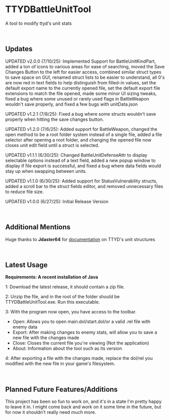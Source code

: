 # TTYDBattleUnitTool
A tool to modify ttyd's unit stats

<br/>

## Updates

UPDATED v2.0.0 (7/10/25): Implemented Support for BattleUnitKindPart, added a ton of icons to various areas for ease of searching, moved the Save Changes Button to the left for easier access, combined similar struct types to save space on GUI, renamed struct lists to be easier to understand, all 0's are now red in text fields to help distinguish from filled-in values, set the default export name to the currently opened file, set the default export file extensions to match the file opened, made some minor UI sizing tweaks, fixed a bug where some unused or rarely used flags in BattleWeapon wouldn't save properly, and fixed a few bugs with unitData.json

UPDATED v1.2.1 (7/8/25): Fixed a bug where some structs wouldn't save properly when hitting the save changes button.

UPDATED v1.2.0 (7/6/25): Added support for BattleWeapon, changed the open method to be a root folder system instead of a single file, added a file selector after opening a root folder, and changing the opened file now closes unit edit field until a struct is selected.

UPDATED v1.1.1 (6/30/25): Changed BattleUnitDefenseAttr to display selectable options instead of a text field, added a new popup window to display if file export is successful, and fixed a bug where data fields would stay up when swapping between units.

UPDATED v1.1.0 (6/30/25): Added support for StatusVulnerability structs, added a scroll bar to the struct fields editor, and removed unnecessary files to reduce file size.

UPDATED v1.0.0 (6/27/25): Initial Release Version

<br/>

## Additional Mentions

Huge thanks to **Jdaster64** for [documentation](https://github.com/jdaster64/ttyd-utils/blob/master/docs/ttyd_structures_pseudocode.txt) on TTYD's unit structures

<br/>

## Latest Usage

**Requirements: A recent installation of Java**

1: Download the latest release, it should contain a zip file.

2: Unzip the file, and in the root of the folder should be TTYDBattleUnitTool.exe. Run this executable.

3: With the program now open, you have access to the toolbar.
  - Open: Allows you to open main.dol/start.dol/or a valid .rel file with enemy data
  - Export: After making changes to enemy stats, will allow you to save a new file with the changes made
  - Close: Closes the current file you're viewing (Not the application)
  - About: Information about the tool such as its version

4: After exporting a file with the changes made, replace the dol/rel you modified with the new file in your game's filesystem.

<br/>

## Planned Future Features/Additions
This project has been so fun to work on, and it's in a state I'm pretty happy to leave it in. I might come back and work on it some time in the future, but for now it shouldn't really need much more.
